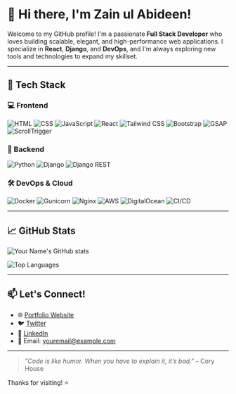 # 👋 Hi there, I'm Zain ul Abideen!

Welcome to my GitHub profile! I'm a passionate **Full Stack Developer** who loves building scalable, elegant, and high-performance web applications. I specialize in **React**, **Django**, and **DevOps**, and I'm always exploring new tools and technologies to expand my skillset.

---

## 🚀 Tech Stack

### 💻 Frontend
![HTML](https://img.shields.io/badge/-HTML5-E34F26?logo=html5&logoColor=white)
![CSS](https://img.shields.io/badge/-CSS3-1572B6?logo=css3&logoColor=white)
![JavaScript](https://img.shields.io/badge/-JavaScript-F7DF1E?logo=javascript&logoColor=black)
![React](https://img.shields.io/badge/-React-61DAFB?logo=react&logoColor=black)
![Tailwind CSS](https://img.shields.io/badge/-Tailwind_CSS-38B2AC?logo=tailwind-css&logoColor=white)
![Bootstrap](https://img.shields.io/badge/-Bootstrap-7952B3?logo=bootstrap&logoColor=white)
![GSAP](https://img.shields.io/badge/-GSAP-88CE02?logo=greensock&logoColor=white)
![ScrollTrigger](https://img.shields.io/badge/-ScrollTrigger-000000?logo=greensock&logoColor=white)

### 🧠 Backend
![Python](https://img.shields.io/badge/-Python-3776AB?logo=python&logoColor=white)
![Django](https://img.shields.io/badge/-Django-092E20?logo=django&logoColor=white)
![Django REST](https://img.shields.io/badge/-DRF-ff1709?logo=django&logoColor=white)

### 🛠 DevOps & Cloud
![Docker](https://img.shields.io/badge/-Docker-2496ED?logo=docker&logoColor=white)
![Gunicorn](https://img.shields.io/badge/-Gunicorn-499848?logo=gunicorn&logoColor=white)
![Nginx](https://img.shields.io/badge/-Nginx-009639?logo=nginx&logoColor=white)
![AWS](https://img.shields.io/badge/-AWS-232F3E?logo=amazon-aws&logoColor=white)
![DigitalOcean](https://img.shields.io/badge/-DigitalOcean-0080FF?logo=digitalocean&logoColor=white)
![CI/CD](https://img.shields.io/badge/-CI/CD-007ACC?logo=azure-devops&logoColor=white)

---

## 📈 GitHub Stats

![Your Name's GitHub stats](https://github-readme-stats.vercel.app/api?username=yourusername&show_icons=true&theme=radical&hide=prs&count_private=true)

![Top Languages](https://github-readme-stats.vercel.app/api/top-langs/?username=yourusername&layout=compact&theme=radical)

---

## 📫 Let's Connect!

- 🌐 [Portfolio Website](#)  
- 🐦 [Twitter](https://twitter.com/yourhandle)  
- 💼 [LinkedIn](https://linkedin.com/in/yourname)  
- 📧 Email: youremail@example.com

---

> _"Code is like humor. When you have to explain it, it’s bad."_ – Cory House

Thanks for visiting! ⭐️
